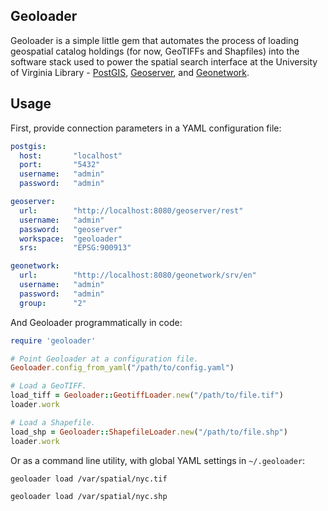 ## Geoloader

Geoloader is a simple little gem that automates the process of loading geospatial catalog holdings (for now, GeoTIFFs and Shapfiles) into the software stack used to power the spatial search interface at the University of Virginia Library - [PostGIS][postgis], [Geoserver][geoserver], and [Geonetwork][geonetwork].

## Usage

First, provide connection parameters in a YAML configuration file:

```yaml
postgis:
  host:       "localhost"
  port:       "5432"
  username:   "admin"
  password:   "admin"

geoserver:
  url:        "http://localhost:8080/geoserver/rest"
  username:   "admin"
  password:   "geoserver"
  workspace:  "geoloader"
  srs:        "EPSG:900913"

geonetwork:
  url:        "http://localhost:8080/geonetwork/srv/en"
  username:   "admin"
  password:   "admin"
  group:      "2"
```

And Geoloader programmatically in code:

```ruby
require 'geoloader'

# Point Geoloader at a configuration file.
Geoloader.config_from_yaml("/path/to/config.yaml")

# Load a GeoTIFF.
load_tiff = Geoloader::GeotiffLoader.new("/path/to/file.tif")
loader.work

# Load a Shapefile.
load_shp = Geoloader::ShapefileLoader.new("/path/to/file.shp")
loader.work
```

Or as a command line utility, with global YAML settings in `~/.geoloader`:

```
geoloader load /var/spatial/nyc.tif
```

```
geoloader load /var/spatial/nyc.shp
```

[geotiff]: http://en.wikipedia.org/wiki/Geotiff
[shapefile]: http://en.wikipedia.org/wiki/Shapefile
[postgis]: http://postgis.net/
[geoserver]: http://geoserver.org/
[geonetwork]: http://geoserver.org/
